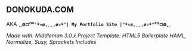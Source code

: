 DONOKUDA.COM
------------

AKA
**¸,ø¤º°`°º¤ø,¸¸,ø¤º°| My Portfolio Site |°º¤ø,¸¸,ø¤º°`°º¤ø,¸**

*Made with: Middleman 3.0.x Project Template: HTML5 Boilerplate HAML, Normalize, Susy, Sprockets Includes*


